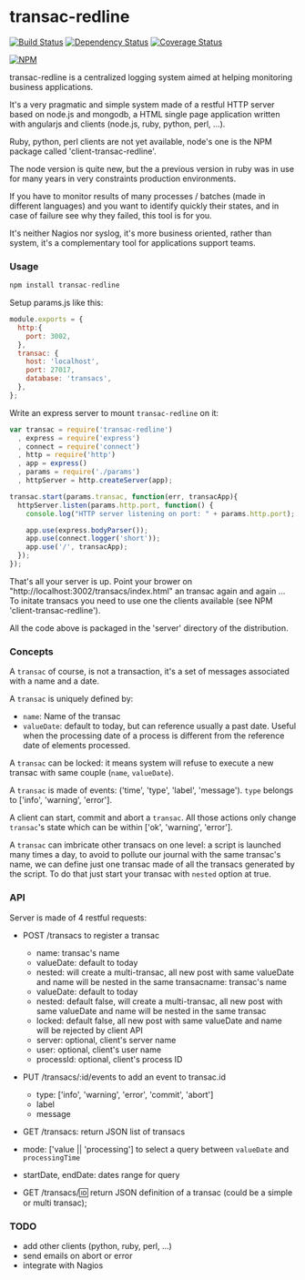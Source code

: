transac-redline
===============

[![Build Status](https://travis-ci.org/redpelicans/transac-redline.png)](https://travis-ci.org/redpelicans/transac-redline) 
[![Dependency Status](https://david-dm.org/redpelicans/transac-redline.png)](https://david-dm.org/redpelicans/transac-redline) 
[![Coverage Status](https://coveralls.io/repos/redpelicans/transac-redline/badge.png?branch=master)](https://coveralls.io/r/redpelicans/transac-redline?branch=master)

[![NPM](https://nodei.co/npm/transac-redline.png)](https://nodei.co/npm/transac-redline/)


transac-redline is a centralized  logging system aimed at helping monitoring business applications.

It's a very pragmatic and simple system made of a restful HTTP server based on node.js and mongodb, a HTML single page application written with angularjs and clients (node.js, ruby, python, perl, ...).

Ruby, python, perl clients are not yet available, node's one is the NPM package called 'client-transac-redline'.

The node version is quite new, but the a previous version in ruby was in use for many years in very constraints production environments.

If you have to monitor results of many processes / batches (made in different languages) and you want to identify quickly their states, and in case of failure see why they failed, this tool is for you.

It's neither Nagios nor syslog, it's more business oriented, rather than system, it's a complementary tool for applications support teams.
 

### Usage

```javascript 
npm install transac-redline
```

Setup params.js like this:

```javascript 
module.exports = {
  http:{
    port: 3002,
  },
  transac: {
    host: 'localhost',
    port: 27017,
    database: 'transacs',
  },
};
```

Write an express server to mount `transac-redline` on it:

```javascript 
var transac = require('transac-redline')
  , express = require('express')
  , connect = require('connect')
  , http = require('http')
  , app = express()
  , params = require('./params')
  , httpServer = http.createServer(app);

transac.start(params.transac, function(err, transacApp){
  httpServer.listen(params.http.port, function() {
    console.log("HTTP server listening on port: " + params.http.port);

    app.use(express.bodyParser());
    app.use(connect.logger('short'));
    app.use('/', transacApp);
  });
});

```

That's all your server is up. Point your brower on "http://localhost:3002/transacs/index.html" an transac again and again ...
To initate transacs you need to use one the clients available (see NPM 'client-transac-redline').

All the code above is packaged in the 'server' directory of the distribution.


### Concepts

A `transac` of course, is not a transaction, it's a set of messages associated with a name and a date.

A `transac` is uniquely defined by:
  * `name`: Name of the transac 
  * `valueDate`: default to today, but can reference usually a past date. Useful when the processing date of a process is different from the reference date of elements processed.

A `transac` can be locked: it means system will refuse to execute a new transac with same couple (`name`, `valueDate`).

A `transac` is made of events: ('time', 'type', 'label', 'message'). `type` belongs to ['info', 'warning', 'error'].

A client can start, commit and abort a `transac`. All those actions only change `transac`'s state which can be within ['ok', 'warning', 'error'].

A `transac` can imbricate other transacs on one level: a script is launched many times a day, to avoid to pollute our journal with the same transac's name, we can define just one transac made of all the transacs generated by the script. To do that just start your transac with `nested` option at true.


### API

Server is made of 4 restful requests:

* POST /transacs to register a transac
  * name: transac's name
  * valueDate: default to today
  * nested: will create a multi-transac, all new post with same valueDate and name will be nested in the same transacname: transac's name
  * valueDate: default to today
  * nested: default false, will create a multi-transac, all new post with same valueDate and name will be nested in the same transac
  * locked: default false, all new post with same valueDate and name will be rejected by client API
  * server: optional, client's server name
  * user: optional, client's user name
  * processId: optional, client's process ID

* PUT /transacs/:id/events to add  an event to transac.id
  * type: ['info', 'warning', 'error', 'commit', 'abort']
  * label
  * message

* GET /transacs: return JSON list of transacs
 * mode: ['value || 'processing'] to select a query between `valueDate` and `processingTime`
 * startDate, endDate: dates range for query

* GET /transacs/:id: return JSON definition of a transac (could be a simple or multi transac);

### TODO

* add other clients (python, ruby, perl, ...)
* send emails on abort or error
* integrate with Nagios
